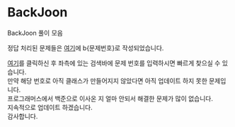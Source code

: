 # BackJoon

BackJoon 풀이 모음

정답 처리된 문제들은 [여기](https://github.com/Hounds1/BackJoon/tree/main/src/clear)에 b{문제번호}로 작성되었습니다.

[여기](https://github.com/Hounds1/BackJoon/tree/main/src/clear)를 클릭하신 후 좌측에 있는 검색바에 문제 번호를
입력하시면 빠르게 찾으실 수 있습니다. <br>
만약 해당 번호로 아직 클래스가 만들어지지 않았다면 아직 업데이트 하지 못한 문제입니다.
<br>
프로그래머스에서 백준으로 이사온 지 얼마 안되서 해결한 문제가 많이 없습니다.<br>
지속적으로 업데이트 하겠습니다.<br>
감사합니다.
